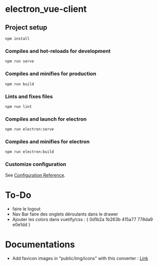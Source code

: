 # electron_vue-client

## Project setup
```
npm install
```

### Compiles and hot-reloads for development
```
npm run serve
```

### Compiles and minifies for production
```
npm run build
```

### Lints and fixes files
```
npm run lint
```

### Compiles and launch for electron
```
npm run electron:serve
```

### Compiles and minifies for electron
```
npm run electron:build
```

### Customize configuration
See [Configuration Reference](https://cli.vuejs.org/config/).

# To-Do

- faire le logout
- Nav Bar faire des onglets déroulants dans le drawer
- Ajouter les colors dans vuetify/css : {
    0d1b2a
    1b263b
    415a77
    778da9
    e0e1dd
}

# Documentations

- Add favicon images in "public/img/icons" with this converter : [Link](https://favicon.io/favicon-converter/)